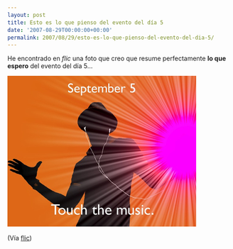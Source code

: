 ```yaml
---
layout: post
title: Esto es lo que pienso del evento del día 5
date: '2007-08-29T00:00:00+00:00'
permalink: 2007/08/29/esto-es-lo-que-pienso-del-evento-del-dia-5/
---
```

He encontrado en <em>flic</em> una foto que creo que resume perfectamente <strong>lo que espero</strong> del evento del día 5... 

<a href='http://www.flickr.com/photos/7908974@N05/1261820895/in/pool-35034346867@N01' title='Touche'><img src='/assets/1261820895_59cd6958d2.jpg' class="centro_borde" alt='Touche' /></a>

(Vía <a href="http://www.flickr.com/photos/7908974@N05/1261820895/in/pool-35034346867@N01">flic</a>)
